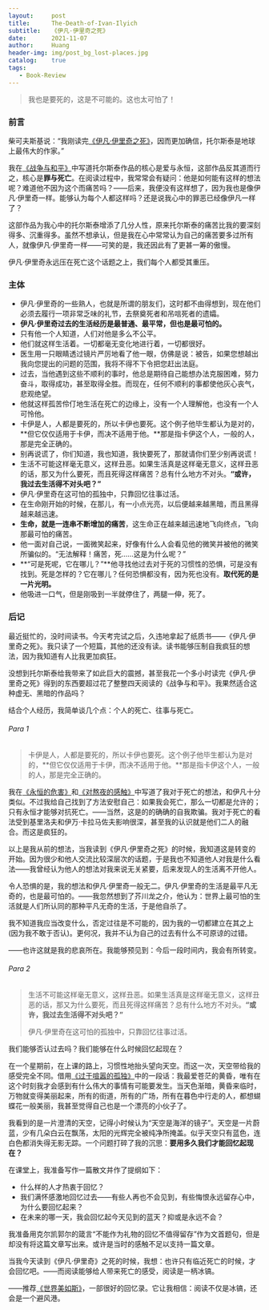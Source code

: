 ```yaml
---
layout:     post
title:      The-Death-of-Ivan-Ilyich
subtitle:   《伊凡·伊里奇之死》
date:       2021-11-07
author:     Huang
header-img: img/post_bg_lost-places.jpg
catalog:    true
tags:
   - Book-Review
---
```


> 我也是要死的，这是不可能的。这也太可怕了！

### 前言

柴可夫斯基说：“我刚读完[《伊凡·伊里奇之死》](https://book.douban.com/subject/35491439/)，因而更加确信，托尔斯泰是地球上最伟大的作家。”

我在[《战争与和平》](https://huang-feiyu.github.io/2021/10/05/War-and-Peace)中写道托尔斯泰作品的核心是爱与永恒，这部作品反其道而行之，核心是**罪与死亡**。在阅读过程中，我常常会有疑问：他是如何能有这样的想法呢？难道他不因为这个而痛苦吗？——后来，我便没有这样想了，因为我也是像伊凡·伊里奇一样。能够认为每个人都这样吗？还是说我心中的罪恶已经像伊凡一样了？

这部作品为我心中的托尔斯泰增添了几分人性，原来托尔斯泰的痛苦比我的要深刻得多、沉重得多。虽然不想承认，但是我在心中常常认为自己的痛苦要多过所有人，就像伊凡·伊里奇一样——可笑的是，我还因此有了更甚一筹的傲慢。

伊凡·伊里奇永远压在死亡这个话题之上，我们每个人都受其重压。

### 主体

* 伊凡·伊里奇的一些熟人，也就是所谓的朋友们，这时都不由得想到，现在他们必须去履行一项非常乏味的礼节，去祭奠死者和吊唁死者的遗孀。
* **伊凡·伊里奇过去的生活经历是最普通、最平常，但也是最可怕的。**
* 只有他一个人知道，人们对他是多么不公平。
* 他们就这样生活着。一切都毫无变化地进行着，一切都很好。
* 医生用一只眼睛透过镜片严厉地看了他一眼，仿佛是说：被告，如果您想越出我向您提出的问题的范围，我将不得不下令把您赶出法庭。
* 过去，当他遇到这些不顺利的事时，他总是期待自己能想办法克服困难，努力奋斗，取得成功，甚至取得全胜。而现在，任何不顺利的事都使他灰心丧气，悲观绝望。
* 他就这样孤苦伶仃地生活在死亡的边缘上，没有一个人理解他，也没有一个人可怜他。
* 卡伊是人，人都是要死的，所以卡伊也要死。这个例子他毕生都认为是对的，**但它仅仅适用于卡伊，而决不适用于他。**那是指卡伊这个人，一般的人，那是完全正确的。
* 别再说谎了，你们知道，我也知道，我快要死了，那就请你们至少别再说谎！
* 生活不可能这样毫无意义，这样丑恶。如果生活真是这样毫无意义，这样丑恶的话，那又为什么要死，而且死得这样痛苦？总有什么地方不对头。**“或许，我过去生活得不对头吧？”**
* 伊凡·伊里奇在这可怕的孤独中，只靠回忆往事过活。
* 在生命刚开始的时候，在那儿，有一小点光亮，以后便越来越黑暗，而且黑得越来越迅速。
* **生命，就是一连串不断增加的痛苦**，这生命正在越来越迅速地飞向终点，飞向那最可怕的痛苦。
* 他一面对自己说，一面微笑起来，好像有什么人会看见他的微笑并被他的微笑所骗似的。“无法解释！痛苦，死……这是为什么呢？”
* **“可是死呢，它在哪儿？”**他寻找他过去对于死的习惯性的恐惧，可是没有找到。死是怎样的？它在哪儿？任何恐惧都没有，因为死也没有。**取代死的是一片光明。**
* 他吸进一口气，但是刚吸到一半就停住了，两腿一伸，死了。

### 后记

最近挺忙的，没时间读书。今天考完试之后，久违地拿起了纸质书——《伊凡·伊里奇之死》。我只读了一个短篇，其他的还没有读。读书能够压制自我疯狂的想法，因为我知道有人比我更加疯狂。

没想到托尔斯泰给我带来了如此巨大的震撼，甚至我花一个多小时读完《伊凡·伊里奇之死》得到的东西要超过花了整整四天阅读的《战争与和平》。我果然适合这种虚无、黑暗的作品吗？

结合个人经历，我简单谈几个点：个人的死亡、往事与死亡。

###### Para 1

> 卡伊是人，人都是要死的，所以卡伊也要死。这个例子他毕生都认为是对的，**但它仅仅适用于卡伊，而决不适用于他。**那是指卡伊这个人，一般的人，那是完全正确的。

我在[《永恒的危害》](https://xn--29s704loyd.com/2021/06/07/Essay-10/#para-2)和[《对熬夜的感触》](https://xn--29s704loyd.com/2021/08/21/Essay-26/#para-4)中写道了我对于死亡的想法，和伊凡十分类似。不过我给自己找到了方法安慰自己：如果我会死亡，那么一切都是允许的；只有永恒才能够对抗死亡。——当然，这是的的确确的自我欺骗。我对于死亡的看法受到基里洛夫和伊万·卡拉马佐夫影响很深，甚至我的认识就是他们二人的融合。而这是疯狂的。

以上是我从前的想法，当我读到《伊凡·伊里奇之死》的时候，我知道这是转变的开始。因为很少和他人交流比较深层次的话题，于是我也不知道他人对我是什么看法——我曾经认为他人的想法对我来说无关紧要，后来发现人的生活离不开他人。

令人恐惧的是，我的想法和伊凡·伊里奇一般无二。伊凡·伊里奇的生活是最平凡无奇的，也是最可怕的。——我忽然想到了芥川龙之介，他认为：世界上最可怕的生活就是人们所认同的那种平凡无奇的生活，于是他自杀了。

我不知道我应当改变什么，否定过往是不可能的，因为我的一切都建立在其之上(因为我不敢于否认)。更何况，我并不认为自己的过去有什么不可原谅的过错。

——也许这就是我的悲哀所在。我能够预见到：今后一段时间内，我会有所转变。

###### Para 2

> 生活不可能这样毫无意义，这样丑恶。如果生活真是这样毫无意义，这样丑恶的话，那又为什么要死，而且死得这样痛苦？总有什么地方不对头。**“或许，我过去生活得不对头吧？”**
>
> 伊凡·伊里奇在这可怕的孤独中，只靠回忆往事过活。

我们能够否认过去吗？我们能够在什么时候回忆起现在？

在一个星期前，在上课的路上，习惯性地抬头望向天空。而这一次，天空带给我的感受完全不同。借用[《过于喧嚣的孤独》](https://xn--29s704loyd.com/2021/06/12/Too-Loud-a-Solitude/)中的一段话：我最爱苍茫的黄昏，唯有在这个时刻我才会感到有什么伟大的事情有可能要发生。当天色渐暗，黄昏来临时，万物就变得美丽起来，所有的街道，所有的广场，所有在暮色中行走的人，都想蝴蝶花一般美丽，我甚至觉得自己也是一个漂亮的小伙子了。

我看到的是一片澄清的天空，记得小时候认为“天空是海洋的镜子”。天空是一片蔚蓝，少有几朵白云在飘荡，太阳的光辉完全被纯净所掩盖。似乎天空只有蓝色，连白色都消失得无影无踪。一个问题打碎了我的沉思：**要用多久我们才能回忆起现在？**

在课堂上，我准备写作一篇散文并作了提纲如下：

* 什么样的人才热衷于回忆？
* 我们满怀感激地回忆过去——有些人再也不会见到，有些悔恨永远留存心中，为什么要回忆起来？
* 在未来的哪一天，我会回忆起今天见到的蓝天？抑或是永远不会？

我准备用克尔凯郭尔的箴言“不能作为礼物的回忆不值得留存”作为文首题句，但是却没有将这篇文章写出来。或许是当时的感触不足以支持一篇文章。

当我今天读到《伊凡·伊里奇》之死的时候，我想：也许只有临近死亡的时候，才会回忆吧。——而阅读能够给人带来死亡的感受，阅读是一柄冰镐。

——推荐[《世界美如斯》](https://book.douban.com/subject/25740169/)，一部很好的回忆录。它让我相信：阅读不仅是冰镐，还会是一个避风港。
